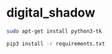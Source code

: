# digital_shadow
```sh
sudo apt-get install python3-tk
```

```sh
pip3 install -r requirements.txt
```
